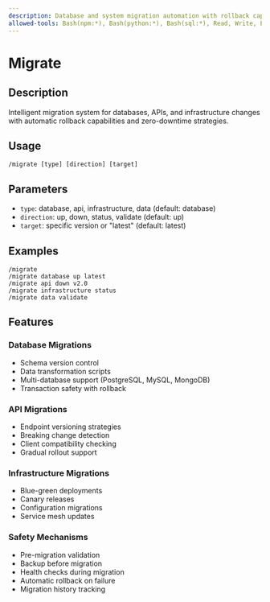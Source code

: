 ```yaml
---
description: Database and system migration automation with rollback capabilities
allowed-tools: Bash(npm:*), Bash(python:*), Bash(sql:*), Read, Write, Edit
---
```


# Migrate

## Description

Intelligent migration system for databases, APIs, and infrastructure changes with automatic rollback capabilities and zero-downtime strategies.

## Usage

```
/migrate [type] [direction] [target]
```

## Parameters

- `type`: database, api, infrastructure, data (default: database)
- `direction`: up, down, status, validate (default: up)
- `target`: specific version or "latest" (default: latest)

## Examples

```
/migrate
/migrate database up latest
/migrate api down v2.0
/migrate infrastructure status
/migrate data validate
```

## Features

### Database Migrations

- Schema version control
- Data transformation scripts
- Multi-database support (PostgreSQL, MySQL, MongoDB)
- Transaction safety with rollback

### API Migrations

- Endpoint versioning strategies
- Breaking change detection
- Client compatibility checking
- Gradual rollout support

### Infrastructure Migrations

- Blue-green deployments
- Canary releases
- Configuration migrations
- Service mesh updates

### Safety Mechanisms

- Pre-migration validation
- Backup before migration
- Health checks during migration
- Automatic rollback on failure
- Migration history tracking
